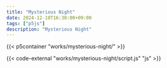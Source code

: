 ```yaml
---
title: "Mysterious Night"
date: 2024-12-18T16:30:00+09:00
tags: ["p5js"]
description: "Mysterious Night"
---
```


{{< p5container "works/mysterious-night/" >}}

{{< code-external "works/mysterious-night/script.js" "js" >}}
